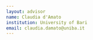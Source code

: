 ```yaml
---
layout: advisor
name: Claudia d'Amato		
institution: University of Bari
email: claudia.damato@uniba.it		
---
```

